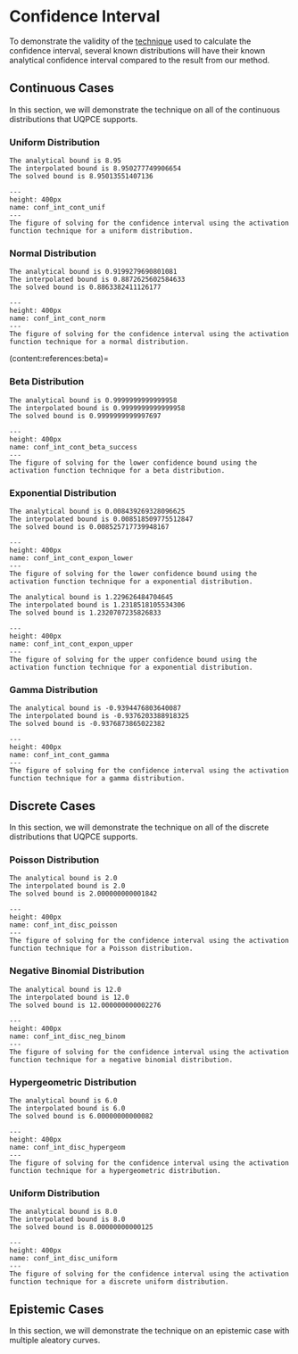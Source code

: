 # Confidence Interval

To demonstrate the validity of the [technique](confidence-interval) used to calculate the confidence interval, several known distributions will have their known analytical confidence interval compared to the result from our method.


## Continuous Cases

In this section, we will demonstrate the technique on all of the continuous distributions that UQPCE supports.

### Uniform Distribution

    The analytical bound is 8.95
    The interpolated bound is 8.950277749906654
    The solved bound is 8.95013551407136

```{figure} ../images/verification-conf_int/continuous_uniform.png
---
height: 400px
name: conf_int_cont_unif
---
The figure of solving for the confidence interval using the activation function technique for a uniform distribution.
```

### Normal Distribution

    The analytical bound is 0.9199279690801081
    The interpolated bound is 0.8872625602584633
    The solved bound is 0.8863382411126177

```{figure} ../images/verification-conf_int/continuous_normal.png
---
height: 400px
name: conf_int_cont_norm
---
The figure of solving for the confidence interval using the activation function technique for a normal distribution.
```


(content:references:beta)=
### Beta Distribution

    The analytical bound is 0.9999999999999958
    The interpolated bound is 0.9999999999999958
    The solved bound is 0.9999999999997697

```{figure} ../images/verification-conf_int/continuous_beta_success.png
---
height: 400px
name: conf_int_cont_beta_success
---
The figure of solving for the lower confidence bound using the activation function technique for a beta distribution.
```

### Exponential Distribution

    The analytical bound is 0.008439269328096625
    The interpolated bound is 0.008518509775512847
    The solved bound is 0.008525717739948167

```{figure} ../images/verification-conf_int/continuous_exponential_lower.png
---
height: 400px
name: conf_int_cont_expon_lower
---
The figure of solving for the lower confidence bound using the activation function technique for a exponential distribution.
```



    The analytical bound is 1.229626484704645
    The interpolated bound is 1.2318518105534306
    The solved bound is 1.2320707235826833

```{figure} ../images/verification-conf_int/continuous_exponential_upper.png
---
height: 400px
name: conf_int_cont_expon_upper
---
The figure of solving for the upper confidence bound using the activation function technique for a exponential distribution.
```


### Gamma Distribution

    The analytical bound is -0.9394476803640087
    The interpolated bound is -0.9376203388918325
    The solved bound is -0.9376873865022382

```{figure} ../images/verification-conf_int/continuous_gamma.png
---
height: 400px
name: conf_int_cont_gamma
---
The figure of solving for the confidence interval using the activation function technique for a gamma distribution.
```

## Discrete Cases

In this section, we will demonstrate the technique on all of the discrete distributions that UQPCE supports.

### Poisson Distribution

    The analytical bound is 2.0
    The interpolated bound is 2.0
    The solved bound is 2.000000000001842

```{figure} ../images/verification-conf_int/discrete_poisson.png
---
height: 400px
name: conf_int_disc_poisson
---
The figure of solving for the confidence interval using the activation function technique for a Poisson distribution.
```

### Negative Binomial Distribution

    The analytical bound is 12.0
    The interpolated bound is 12.0
    The solved bound is 12.000000000002276

```{figure} ../images/verification-conf_int/discrete_negative_binomial.png
---
height: 400px
name: conf_int_disc_neg_binom
---
The figure of solving for the confidence interval using the activation function technique for a negative binomial distribution.
```

### Hypergeometric Distribution

    The analytical bound is 6.0
    The interpolated bound is 6.0
    The solved bound is 6.00000000000082

```{figure} ../images/verification-conf_int/discrete_hypergeometric.png
---
height: 400px
name: conf_int_disc_hypergeom
---
The figure of solving for the confidence interval using the activation function technique for a hypergeometric distribution.
```

### Uniform Distribution

    The analytical bound is 8.0
    The interpolated bound is 8.0
    The solved bound is 8.00000000000125

```{figure} ../images/verification-conf_int/discrete_uniform.png
---
height: 400px
name: conf_int_disc_uniform
---
The figure of solving for the confidence interval using the activation function technique for a discrete uniform distribution.
```

## Epistemic Cases

In this section, we will demonstrate the technique on an epistemic case with multiple aleatory curves.
